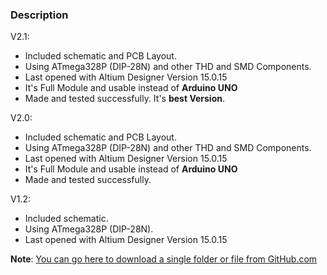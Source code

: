 ### Description

V2.1:
- Included schematic and PCB Layout.
- Using ATmega328P (DIP-28N) and other THD and SMD Components.
- Last opened with Altium Designer Version 15.0.15
- It's Full Module and usable instead of **Arduino UNO**
- Made and tested successfully. It's **best Version**.

V2.0:
- Included schematic and PCB Layout.
- Using ATmega328P (DIP-28N) and other THD and SMD Components.
- Last opened with Altium Designer Version 15.0.15
- It's Full Module and usable instead of **Arduino UNO**
- Made and tested successfully.

V1.2:
- Included schematic.
- Using ATmega328P (DIP-28N).
- Last opened with Altium Designer Version 15.0.15

**Note**: [You can go here to download a single folder or file from GitHub.com](https://minhaskamal.github.io/DownGit/#/home)
